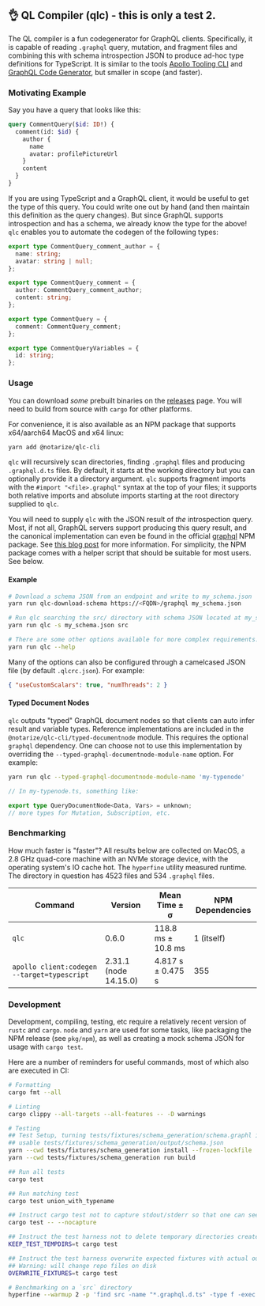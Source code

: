 ## 👌 QL Compiler (qlc) - this is only a test 2.

The QL compiler is a fun codegenerator for GraphQL clients. Specifically, it is capable of reading
`.graphql` query, mutation, and fragment files and combining this with schema introspection JSON to
produce ad-hoc type definitions for TypeScript. It is similar to the tools
[Apollo Tooling CLI](https://github.com/apollographql/apollo-tooling) and
[GraphQL Code Generator](https://github.com/dotansimha/graphql-code-generator), but smaller in scope
(and faster).

### Motivating Example

Say you have a query that looks like this:

```graphql
query CommentQuery($id: ID!) {
  comment(id: $id) {
    author {
      name
      avatar: profilePictureUrl
    }
    content
  }
}
```

If you are using TypeScript and a GraphQL client, it would be useful to get the type of this query.
You could write one out by hand (and then maintain this definition as the query changes). But since
GraphQL supports introspection and has a schema, we already know the type for the above! `qlc`
enables you to automate the codegen of the following types:

```ts
export type CommentQuery_comment_author = {
  name: string;
  avatar: string | null;
};

export type CommentQuery_comment = {
  author: CommentQuery_comment_author;
  content: string;
};

export type CommentQuery = {
  comment: CommentQuery_comment;
};

export type CommentQueryVariables = {
  id: string;
};
```

### Usage

You can download _some_ prebuilt binaries on the
[releases](https://github.com/notarize/qlc/releases) page. You will need to build from source with
`cargo` for other platforms.

For convenience, it is also available as an NPM package that supports x64/aarch64 MacOS and x64
linux:

```sh
yarn add @notarize/qlc-cli
```

`qlc` will recursively scan directories, finding `.graphql` files and producing `.graphql.d.ts`
files. By default, it starts at the working directory but you can optionally provide it a directory
argument. `qlc` supports fragment imports with the `#import "<file>.graphql"` syntax at the top of
your files; it supports both relative imports and absolute imports starting at the root directory
supplied to `qlc`.

You will need to supply `qlc` with the JSON result of _the_ introspection query. Most, if not all,
GraphQL servers support producing this query result, and the canonical implementation can even be
found in the official [graphql](https://www.npmjs.com/package/graphql) NPM package. See
[this blog post](https://blog.apollographql.com/three-ways-to-represent-your-graphql-schema-a41f4175100d)
for more information. For simplicity, the NPM package comes with a helper script that should be
suitable for most users. See below.

#### Example

```sh
# Download a schema JSON from an endpoint and write to my_schema.json
yarn run qlc-download-schema https://<FQDN>/graphql my_schema.json

# Run qlc searching the src/ directory with schema JSON located at my_schema.json
yarn run qlc -s my_schema.json src

# There are some other options available for more complex requirements.
yarn run qlc --help
```

Many of the options can also be configured through a camelcased JSON file (by default
`.qlcrc.json`). For example:

```json
{ "useCustomScalars": true, "numThreads": 2 }
```

#### Typed Document Nodes

`qlc` outputs "typed" GraphQL document nodes so that clients can auto infer result and variable
types. Reference implementations are included in the `@notarize/qlc-cli/typed-documentnode` module.
This requires the optional `graphql` dependency. One can choose not to use this implementation by
overriding the `--typed-graphql-documentnode-module-name` option. For example:

```sh
yarn run qlc --typed-graphql-documentnode-module-name 'my-typenode'
```

```ts
// In my-typenode.ts, something like:

export type QueryDocumentNode<Data, Vars> = unknown;
// more types for Mutation, Subscription, etc.
```

### Benchmarking

How much faster is "faster"? All results below are collected on MacOS, a 2.8 GHz quad-core machine
with an NVMe storage device, with the operating system's IO cache hot. The `hyperfine` utility
measured runtime. The directory in question has 4523 files and 534 `.graphql` files.

| Command                                     | Version               | Mean Time ± σ      | NPM Dependencies |
| ------------------------------------------- | --------------------- | ------------------ | ---------------- |
| `qlc`                                       | 0.6.0                 | 118.8 ms ± 10.8 ms | 1 (itself)       |
| `apollo client:codegen --target=typescript` | 2.31.1 (node 14.15.0) | 4.817 s ± 0.475 s  | 355              |

### Development

Development, compiling, testing, etc require a relatively recent version of `rustc` and `cargo`.
`node` and `yarn` are used for some tasks, like packaging the NPM release (see `pkg/npm`), as well
as creating a mock schema JSON for usage with `cargo test`.

Here are a number of reminders for useful commands, most of which also are executed in CI:

```sh
# Formatting
cargo fmt --all

# Linting
cargo clippy --all-targets --all-features -- -D warnings

# Testing
## Test Setup, turning tests/fixtures/schema_generation/schema.graphl into a
## usable tests/fixtures/schema_generation/output/schema.json
yarn --cwd tests/fixtures/schema_generation install --frozen-lockfile
yarn --cwd tests/fixtures/schema_generation run build

## Run all tests
cargo test

## Run matching test
cargo test union_with_typename

## Instruct cargo test not to capture stdout/stderr so that one can see `dbg!()` output, etc.
cargo test -- --nocapture

## Instruct the test harness not to delete temporary directories created during testing for debugging
KEEP_TEST_TEMPDIRS=t cargo test

## Instruct the test harness overwrite expected fixtures with actual output -- useful for large swath compiler output changes
## Warning: will change repo files on disk
OVERWRITE_FIXTURES=t cargo test

# Benchmarking on a `src` directory
hyperfine --warmup 2 -p 'find src -name "*.graphql.d.ts" -type f -exec rm {} +' '../qlc/target/release/qlc src'
```
